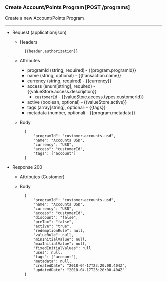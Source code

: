 ### Create Account/Points Program [POST /programs]

Create a new Account/Points Program.

---
+ Request (application/json)
    + Headers
    
            {{header.authorization}}
        
    + Attributes
        + programId (string, required) - {{program.programId}}
        + name (string, optional) - {{transaction.name}}
        + currency (string, required) - {{currency}}
        + access (enum[string], required) - {{valueStore.access.description}}
            + `customerId` - {{valueStore.access.types.customerId}}
        + active (boolean, optional) - {{valueStore.active}}
        + tags (array[string], optional) - {{tags}}
        + metadata (number, optional) - {{program.metadata}}

    + Body

            {
                "programId": "customer-accounts-usd",
                "name": "Accounts USD",
                "currency": "USD",
                "access": "customerId",
                "tags": ["account"]
            }
    
+ Response 200
    + Attributes (Customer)

    + Body
            
            {
                "programId": "customer-accounts-usd",
                "name": "Accounts USD",
                "currency": "USD",
                "access": "customerId",
                "discount": "false",
                "preTax": "false",
                "active": "true",
                "redemptionRule": null,
                "valueRule": null,
                "minInitialValue": null,
                "maxInitialValue": null,
                "fixedInitialValues": null
                "uses": null,
                "tags": ["account"],
                "metadata": null,
                "createdDate": "2018-04-17T23:20:08.404Z",
                "updatedDate": "2018-04-17T23:20:08.404Z"
            }
